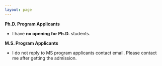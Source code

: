 ```yaml
---
layout: page
---
```


**Ph.D. Program Applicants**
- I have **no opening for Ph.D.** students.

**M.S. Program Applicants**
- I do not reply to MS program applicants contact email. Please contact me after getting the admission.

<!--
**Research Internship**
- I have openings for exceptional and highly-motivated undergraduate/master students who qualify the following requirements:
    1. be familiar with fundamental concepts in machine learning and deep learning
    2. be skillful in either PyTorch or TensorFlow programming with some project experience.
    3. be familiar with probabilistic generative models (VAEs) and reinforcement learning
- I'm looking for interns who can work at least 6 months. It takes at least 4 months to process the visa. Let me know from when you can start considering this. Things could be easier if you can be self-funded. But, even if you can't, there could still be a chance. Please contact me with your CV and transcript.
-->

<!-- **K-12 Women in AI**  
- To encourage broader participation of women in the field of AI, I currently have an opening for mentoring a female high-school student. If you're interested, please send me an email. -->
